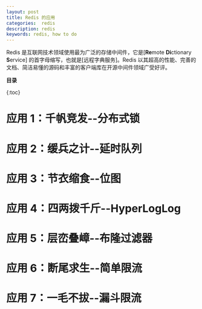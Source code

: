 ```yaml
---
layout: post
title: Redis 的应用
categories:  redis
description: redis
keywords: redis, how to do
---
```


Redis 是互联网技术领域使用最为广泛的存储中间件，它是[**Re**mote **Di**ctionary **S**ervice] 的首字母缩写，也就是[远程字典服务]。Redis 以其超高的性能、完善的文档、简洁易懂的源码和丰富的客户端库在开源中间件领域广受好评。

**目录**

{:toc}

# 应用 1：千帆竞发--分布式锁

# 应用 2：缓兵之计--延时队列

# 应用 3：节衣缩食--位图

# 应用 4：四两拨千斤--HyperLogLog

# 应用 5：层峦叠嶂--布隆过滤器

# 应用 6：断尾求生--简单限流

# 应用 7：一毛不拔--漏斗限流